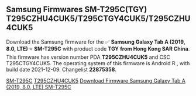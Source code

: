 <h2>Samsung Firmwares SM-T295C(TGY) T295CZHU4CUK5/T295CTGY4CUK5/T295CZHU4CUK5</h2>
Download the Samsung firmware for the ✅ <strong>Samsung Galaxy Tab A (2019, 8.0, LTE) </strong> ⭐ <strong>SM-T295C</strong> with product code <strong>TGY</strong> <strong> from Hong Kong SAR China</strong>. This firmware has version number PDA <strong>T295CZHU4CUK5</strong> and CSC T295CTGY4CUK5. The operating system of this firmware is Android R , with build date 2021-12-09. Changelist <strong>22875358</strong>.


[SM-T295C](https://samfirm.shop/samsung/model/SM-T295C)
[T295CZHU4CUK5](https://samfirm.shop/samsung/pda/T295CZHU4CUK5)
[Download Firmware Samsung Galaxy Tab A (2019, 8.0, LTE) SM-T295C](https://samfirm.shop/samsung/firmware/481956)
